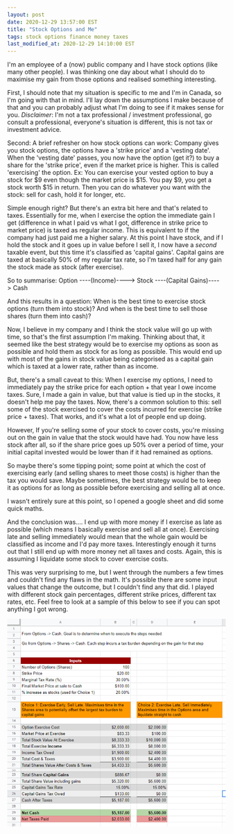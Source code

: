 ```yaml
---
layout: post
date: 2020-12-29 13:57:00 EST
title: "Stock Options and Me"
tags: stock options finance money taxes
last_modified_at: 2020-12-29 14:10:00 EST
---
```


I'm an employee of a (now) public company and I have stock options (like many other people). I was thinking one day about what I should do to maximise my gain from those options and realised something interesting.

First, I should note that my situation is specific to me and I'm in Canada, so I'm going with that in mind. I'll lay down the assumptions I make because of that and you can probably adjust what I'm doing to see if it makes sense for you. *Disclaimer*: I'm not a tax professional / investment professional, go consult a professional, everyone's situation is different, this is not tax or investment advice.

Second: A brief refresher on how stock options can work: Company gives you stock options, the options have a 'strike price' and a 'vesting date'. When the 'vesting date' passes, you now have the option (get it?) to buy a share for the 'strike price', even if the market price is higher. This is called 'exercising' the option. Ex: You can exercise your vested option to buy a stock for $9 even though the market price is $15. You pay $9, you get a stock worth $15 in return. Then you can do whatever you want with the stock: sell for cash, hold it for longer, etc.

Simple enough right? But there's an extra bit here and that's related to taxes. Essentially for me, when I exercise the option the immediate gain I get (difference in what I paid vs what I got, difference in strike price to market price) is taxed as regular income. This is equivalent to if the company had just paid me a higher salary. At this point I have stock, and if I hold the stock and it goes up in value before I sell it, I now have a *second* taxable event, but this time it's classified as 'capital gains'. Capital gains are taxed at basically 50% of my regular tax rate, so I'm taxed half for any gain the stock made as stock (after exercise).

So to summarise:
Option ----(Income)----> Stock ----(Capital Gains)----> Cash

And this results in a question: When is the best time to exercise stock options (turn them into stock)? And when is the best time to sell those shares (turn them into cash)?

Now, I believe in my company and I think the stock value will go up with time, so that's the first assumption I'm making. Thinking about that, it seemed like the best strategy would be to exercise my options as soon as possible and hold them as stock for as long as possible. This would end up with most of the gains in stock value being categorised as a capital gain which is taxed at a lower rate, rather than as income.

But, there's a small caveat to this: When I exercise my options, I need to immediately pay the strike price for each option + that year I owe income taxes. Sure, I made a gain in value, but that value is tied up in the stocks, it doesn't help me pay the taxes. Now, there's a common solution to this: sell some of the stock exercised to cover the costs incurred for exercise (strike price + taxes). That works, and it's what a lot of people end up doing.

However, If you're selling some of your stock to cover costs, you're missing out on the gain in value that the stock would have had. You now have less stock after all, so if the share price goes up 50% over a period of time, your initial capital invested would be lower than if it had remained as options.

So maybe there's some tipping point; some point at which the cost of exercising early (and selling shares to meet those costs) is higher than the tax you would save. Maybe sometimes, the best strategy would be to keep it as options for as long as possible before exercising and selling all at once.

I wasn't entirely sure at this point, so I opened a google sheet and did some quick maths.

And the conclusion was.... I end up with more money if I exercise as late as possible (which means I basically exercise and sell all at once). Exercising late and selling immediately would mean that the whole gain would be classified as income and I'd pay more taxes. Interestingly enough it turns out that I still end up with more money net all taxes and costs. Again, this is assuming I liquidate some stock to cover exercise costs.

This was very surprising to me, but I went through the numbers a few times and couldn't find any flaws in the math. It's possible there are some input values that change the outcome, but I couldn't find any that did. I played with different stock gain percentages, different strike prices, different tax rates, etc. Feel free to look at a sample of this below to see if you can spot anything I got wrong.

![Stock options strategy](/assets/img/posts/2020-12-29/image1.png)